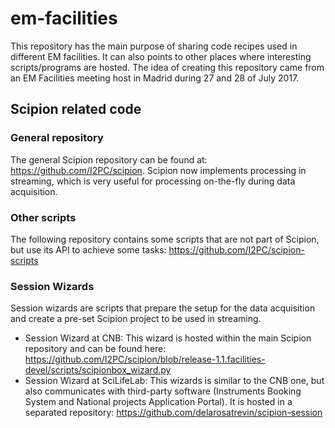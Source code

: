# em-facilities
This repository has the main purpose of sharing code recipes used in different EM facilities. It can also points to other places where interesting scripts/programs are hosted. The idea of creating this repository came from an EM Facilities meeting host in Madrid during 27 and 28 of July 2017.

## Scipion related code

### General repository 
The general Scipion repository can be found at: https://github.com/I2PC/scipion. Scipion now implements processing in streaming, which is very useful for processing on-the-fly during data acquisition. 

### Other scripts 
The following repository contains some scripts that are not part of Scipion, but use its API to achieve some tasks: https://github.com/I2PC/scipion-scripts

### Session Wizards
Session wizards are scripts that prepare the setup for the data acquisition and create a pre-set Scipion project to be used in streaming. 

* Session Wizard at CNB: This wizard is hosted within the main Scipion repository and can be found here: https://github.com/I2PC/scipion/blob/release-1.1.facilities-devel/scripts/scipionbox_wizard.py
* Session Wizard at SciLifeLab: This wizards is similar to the CNB one, but also communicates with third-party software (Instruments Booking System and National projects Application Portal). It is hosted in a separated repository: https://github.com/delarosatrevin/scipion-session





